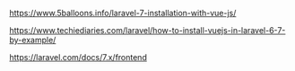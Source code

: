 
https://www.5balloons.info/laravel-7-installation-with-vue-js/

https://www.techiediaries.com/laravel/how-to-install-vuejs-in-laravel-6-7-by-example/

https://laravel.com/docs/7.x/frontend